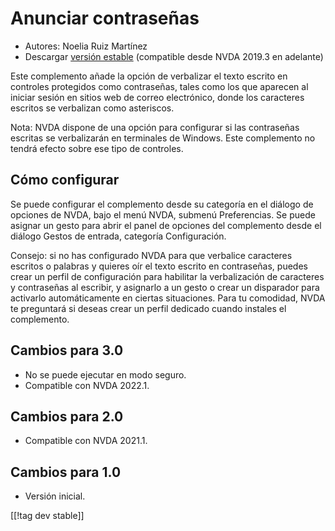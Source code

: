 # Anunciar contraseñas #

* Autores: Noelia Ruiz Martínez
* Descargar [versión estable][1] (compatible desde NVDA 2019.3 en adelante)

Este complemento añade la opción de verbalizar el texto escrito en controles
protegidos como contraseñas, tales como los que aparecen al iniciar sesión
en sitios web de correo electrónico, donde los caracteres escritos se
verbalizan como asteriscos.

Nota: NVDA dispone de una opción para configurar si las contraseñas escritas
se verbalizarán en terminales de Windows. Este complemento no tendrá efecto
sobre ese tipo de controles.

## Cómo configurar

Se puede configurar el complemento desde su categoría en el diálogo de
opciones de NVDA, bajo el menú NVDA, submenú Preferencias. Se puede asignar
un gesto para abrir el panel de opciones del complemento desde el diálogo
Gestos de entrada, categoría Configuración.

Consejo: si no has configurado NVDA para que verbalice caracteres escritos o
palabras y quieres oír el texto escrito en contraseñas, puedes crear un
perfil de configuración para habilitar la verbalización de caracteres y
contraseñas al escribir, y asignarlo a un gesto o crear un disparador para
activarlo automáticamente en ciertas situaciones. Para tu comodidad, NVDA te
preguntará si deseas crear un perfil dedicado cuando instales el
complemento.

## Cambios para 3.0 ##
* No se puede ejecutar en modo seguro.
* Compatible con NVDA 2022.1.

## Cambios para 2.0 ##
* Compatible con NVDA 2021.1.

## Cambios para 1.0 ##
* Versión inicial.

[[!tag dev stable]]

[1]: https://addons.nvda-project.org/files/get.php?file=reportPasswords
